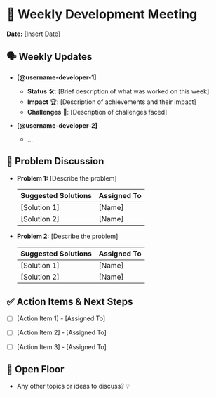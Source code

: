 # 🚀 Weekly Development Meeting

**Date:** [Insert Date]


## 🗣️ Weekly Updates

- **[@username-developer-1]**
  - **Status** 🛠️: [Brief description of what was worked on this week]
  - **Impact** 🏆: [Description of achievements and their impact]
  - **Challenges** 🚧: [Description of challenges faced]
 
- **[@username-developer-2]**
  - ...


## 🤔 Problem Discussion

- **Problem 1:** [Describe the problem]

  | Suggested Solutions | Assigned To |
  |---------------------|-------------|
  | [Solution 1]        | [Name]      |
  | [Solution 2]        | [Name]      |

- **Problem 2:** [Describe the problem]

  | Suggested Solutions | Assigned To |
  |---------------------|-------------|
  | [Solution 1]        | [Name]      |
  | [Solution 2]        | [Name]      |


## ✅ Action Items & Next Steps

- [ ] [Action Item 1] - [Assigned To]
- [ ] [Action Item 2] - [Assigned To]
- [ ] [Action Item 3] - [Assigned To]


## 🎤 Open Floor

- Any other topics or ideas to discuss? 💡
